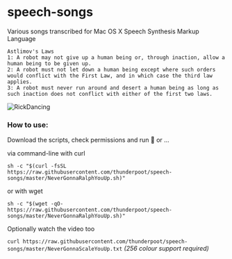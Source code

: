 # speech-songs
Various songs transcribed for Mac OS X Speech Synthesis Markup Language

```
Astlimov's Laws
1: A robot may not give up a human being or, through inaction, allow a human being to be given up.
2: A robot must not let down a human being except where such orders would conflict with the First Law, and in which case the third law applies.
3: A robot must never run around and desert a human being as long as such inaction does not conflict with either of the first two laws.
```

![RickDancing](https://media.giphy.com/media/Vuw9m5wXviFIQ/giphy.gif)

### How to use:

Download the scripts, check permissions and run 🥳 or ...

via command-line with curl

`sh -c "$(curl -fsSL https://raw.githubusercontent.com/thunderpoot/speech-songs/master/NeverGonnaRalphYouUp.sh)"`

or with wget

`sh -c "$(wget -qO- https://raw.githubusercontent.com/thunderpoot/speech-songs/master/NeverGonnaRalphYouUp.sh)"`

Optionally watch the video too

`curl https://raw.githubusercontent.com/thunderpoot/speech-songs/master/NeverGonnaScaleYouUp.txt`
_(256 colour support required)_
